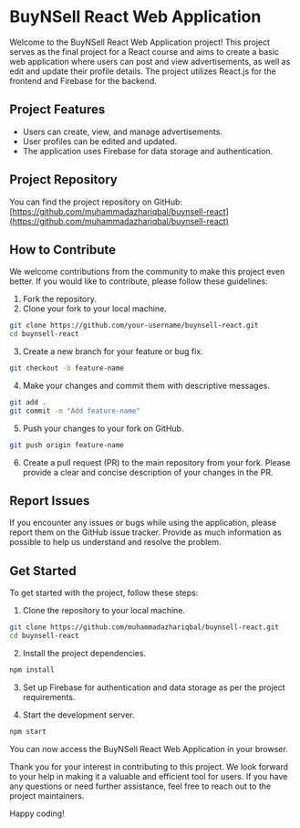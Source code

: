# BuyNSell React Web Application

Welcome to the BuyNSell React Web Application project! This project serves as the final project for a React course and aims to create a basic web application where users can post and view advertisements, as well as edit and update their profile details. The project utilizes React.js for the frontend and Firebase for the backend.

## Project Features
- Users can create, view, and manage advertisements.
- User profiles can be edited and updated.
- The application uses Firebase for data storage and authentication.

## Project Repository
You can find the project repository on GitHub: [https://github.com/muhammadazhariqbal/buynsell-react](https://github.com/muhammadazhariqbal/buynsell-react)

## How to Contribute
We welcome contributions from the community to make this project even better. If you would like to contribute, please follow these guidelines:

1. Fork the repository.
2. Clone your fork to your local machine.

```bash
git clone https://github.com/your-username/buynsell-react.git
cd buynsell-react
```

3. Create a new branch for your feature or bug fix.

```bash
git checkout -b feature-name
```

4. Make your changes and commit them with descriptive messages.

```bash
git add .
git commit -m "Add feature-name"
```

5. Push your changes to your fork on GitHub.

```bash
git push origin feature-name
```

6. Create a pull request (PR) to the main repository from your fork. Please provide a clear and concise description of your changes in the PR.

## Report Issues
If you encounter any issues or bugs while using the application, please report them on the GitHub issue tracker. Provide as much information as possible to help us understand and resolve the problem.

## Get Started
To get started with the project, follow these steps:

1. Clone the repository to your local machine.

```bash
git clone https://github.com/muhammadazhariqbal/buynsell-react.git
cd buynsell-react
```

2. Install the project dependencies.

```bash
npm install
```

3. Set up Firebase for authentication and data storage as per the project requirements.

4. Start the development server.

```bash
npm start
```

You can now access the BuyNSell React Web Application in your browser.

Thank you for your interest in contributing to this project. We look forward to your help in making it a valuable and efficient tool for users. If you have any questions or need further assistance, feel free to reach out to the project maintainers.

Happy coding!
